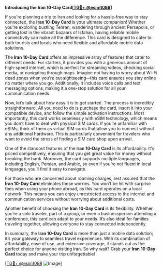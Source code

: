 **Introducing the Iran 10-Day Card[[TG💪+ @esim1088](https://t.me/s/esim1088)]**

If you're planning a trip to Iran and looking for a hassle-free way to stay connected, the **Iran 10-Day Card** is your ultimate companion! Whether you're exploring bustling Tehran, wandering through ancient Persepolis, or getting lost in the vibrant bazaars of Isfahan, having reliable mobile connectivity can make all the difference. This card is designed to cater to both tourists and locals who need flexible and affordable mobile data solutions.

The **Iran 10-Day Card** offers an impressive array of features that cater to different needs. For starters, it provides you with a generous amount of high-speed internet, which is perfect for streaming videos, checking social media, or navigating through maps. Imagine not having to worry about Wi-Fi dead zones when you're out sightseeing—this card ensures you stay online no matter where you go. Additionally, it includes voice calls and text messaging options, making it a one-stop solution for all your communication needs.

Now, let’s talk about how easy it is to get started. The process is incredibly straightforward. All you need to do is purchase the card, insert it into your compatible device, and follow the simple activation instructions. Most importantly, this card works seamlessly with eSIM technology, which means you don’t have to deal with physical SIM cards. If you’re unfamiliar with eSIMs, think of them as virtual SIM cards that allow you to connect without any additional hardware. This is particularly convenient for travelers who want to avoid the stress of finding a SIM card shop upon arrival.

One of the standout features of the **Iran 10-Day Card** is its affordability. It’s priced competitively, ensuring that you get great value for money without breaking the bank. Moreover, the card supports multiple languages, including English, Persian, and Arabic, so even if you’re not fluent in local languages, you’ll find it easy to navigate.

For those who are concerned about roaming charges, rest assured that the **Iran 10-Day Card** eliminates these worries. You won’t be hit with surprise fees when using your phone abroad, as this card operates on a local network. This means you can enjoy unrestricted access to the internet and communication services without worrying about additional costs.

Another benefit of choosing the **Iran 10-Day Card** is its flexibility. Whether you’re a solo traveler, part of a group, or even a businessperson attending a conference, this card can adapt to your needs. It’s also ideal for families traveling together, allowing everyone to stay connected independently.

In summary, the **Iran 10-Day Card** is more than just a mobile data solution; it’s your gateway to seamless travel experiences. With its combination of affordability, ease of use, and extensive coverage, it stands out as the perfect choice for anyone visiting Iran. So why wait? Grab your **Iran 10-Day Card** today and make your trip unforgettable!

[[TG💪+ @esim1088](https://t.me/s/esim1088) ![Image](https://i.postimg.cc/Y0z9fWf4/image.png)]